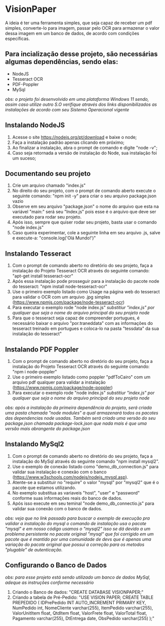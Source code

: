 # VisionPaper

A ideia é ter uma ferramenta simples, que seja capaz de receber um pdf simples, converte-lo para imagem, passar pelo OCR para armazenar o valor dessa imagem em um banco de dados, de acordo com condições específicas.

## Para incialização desse projeto, são necessárias algumas dependências, sendo elas:
* NodeJS
* Tesseract OCR
* PDF-Poppler
* MySql

_obs: o projeto foi desenvolvido em uma plataforma Windows 11 sendo, assim caso utilize outro S.O verifique através dos links disponibilizados as instalações de acordo com seu Sistema Operacional vigente_

## Instalando NodeJS
1. Acesse o site https://nodejs.org/pt/download e baixe o node;
2. Faça a instalação padrão apenas clicando em próximo;
3. Ao finalizar a instalação, abra o prompt de comando e digite "node -v";
4. Caso seja retornada a versão de instalação do Node, sua instalação foi um suceso;

## Documentando seu projeto
1. Crie um arquivo chamado "index.js"
2. No direito do seu projeto, com o prompt de comando aberto execute o seguinte comando: "npm init -y" para criar o seu arquivo package.json vazio
3. Observe em seu arquivo "package.json" o nome do arquivo que esta na variável "main:" será seu "Index.js" pois esse é o arquivo que deve ser executado para rodar seu projeto.
4. Após isso, sempre que quiser rodar seu projeto, basta usar o comando "node index.js"
5. Caso queira experimentar, cole a seguinte linha em seu arquivo .js, salve e execute-a: "console.log('Olá Mundo!')"


## Instalando Tesseract
1. Com o prompt de comando aberto no diretório do seu projeto, faça a instalação do Projeto Tesseract OCR através do seguinte comando: "apt-get install tesseract-ocr"
2. Após essa instalação pode prosseguir para a instalação do pacote node do tesseract: "npm install node-tesseract-ocr"
3. Use o primeiro exemplo listado como Usage na página web do tesseract para validar o OCR com um arquivo .jpg simples (https://www.npmjs.com/package/node-tesseract-ocr)
4. Para executar o exemplo rode "node index.js" _substitiur "index.js" por qualquer que seja o nome do arquivo principal do seu projeto node_
5. Para que o tesseract seja capaz de compreender portugues, é necessário baixar o arquivo "por.traneddata" com as informações do tesseract treinado em portugues e coloca-lo na pasta "tessdata" da sua instalação do tesseract"

## Instalando PDF Poppler
1. Com o prompt de comando aberto no diretório do seu projeto, faça a instalação do Projeto Tesseract OCR através do seguinte comando: "npm i node-poppler"
2. Use o primeiro exemplo listado como poppler "pdfToCairo" com um arquivo pdf qualquer para validar a instalação (https://www.npmjs.com/package/node-poppler)
3. Para executar o exemplo rode "node index.js" _substitiur "index.js" por qualquer que seja o nome do arquivo principal do seu projeto node_

_obs: após a instalação da primeira dependência do projeto, será criada uma pasta chamada "node modules" a qual armazenará todos os pacotes das dependencias node usadas. Também será criado uma versão do seu package.json chamada package-lock.json que nada mais é que uma versão mais abrangente do package.json_

## Instalando MySql2
1. Com o prompt de comando aberto no diretório do seu projeto, faça a instalação do MySql através do seguinte comando "npm install mysql2".
2. Use o exemplo de conexão listado como "demo_db_connection.js" para validar sua instalação e conexão com o banco (https://www.w3schools.com/nodejs/nodejs_mysql.asp).
3. Atente-se a substituir no "require" o valor "mysql" por "mysql2" que é o pacote que estamos utilizando.
4. No exemplo substitua as variaveis "host", "user" e "password" conforme suas informações reais do banco de dados.
5. Após isso execute em seu teminal "node demo_db_connectio.js" para validar sua conexão com o banco de dados.

_obs: veja que no link passado para buscar o exemplo de execução pra validar a instalação do mysql o comando de instalação usa o pacote "mysql" e 
em nosso código usamos o "mysql2" isso se dá devido a um problema persistente no pacote original "mysql" que foi corrigido em um pacote que é mantido
por uma comunidade de devs que é apenas uma variação do pacote original que possui a correção para os metodos "plugable" de autenticação._

## Configurando o Banco de Dados

_obs: para esse projeto está sendo utilizado um banco de dados MySql, adeque as instruções conforme necessário_

1. Criando o Banco de dados: "CREATE DATABASE VISIONPAPER;"
2. Criando a tabela de Pré-Pedido: "USE VISION PAPER; CREATE TABLE PREPEDIDO (
	IDPrePedido INT AUTO_INCREMENT PRIMARY KEY,
    NumPedido int,
    NomeCliente varchar(255),
    ItemPedido varchar(255),
    ValorUnitItem float,
    QtdItem float,
    ValorFrete float,
    ValorTotal float,
    Pagamento varchar(255),
    DtEntrega date,
    ObsPedido varchar(255)
);"